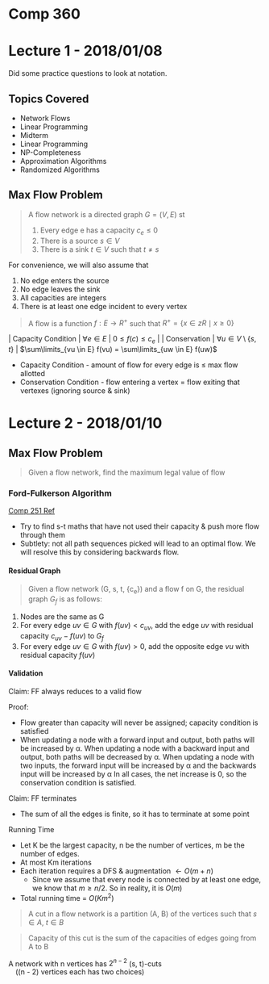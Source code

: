 # Comp 360

# Lecture 1 - 2018/01/08

Did some practice questions to look at notation.

## Topics Covered

* Network Flows
* Linear Programming
* Midterm
* Linear  Programming
* NP-Completeness
* Approximation Algorithms
* Randomized Algorithms

## Max Flow Problem

> A flow network is a directed graph $G = (V, E)$ st
> 1. Every edge e has a capacity $c_e \le 0$
> 1. There is a source $s \in V$
> 1. There is a sink $t \in V$ such that $t \ne s$

For convenience, we will also assume that

1. No edge enters the source
1. No edge leaves the sink
1. All capacities are integers
1. There is at least one edge incident to every vertex

> A flow is a function $f: E \rightarrow R^+$ such that
> $R^+ = \{ x \in zR \mid x \ge 0 \}$

| Capacity Condition | $\forall e \in E$ | $0 \le f(c) \le c_e$ |
| Conservation | $\forall u \in V \setminus \{s, t\}$ | $\sum\limits_{vu \in E} f(vu) = \sum\limits_{uw \in E} f(uw)$


* Capacity Condition - amount of flow for every edge is &le; max flow allotted
* Conservation Condition - flow entering a vertex = flow exiting that vertexes (ignoring source & sink)

# Lecture 2 - 2018/01/10

## Max Flow Problem

> Given a flow network, find the maximum legal value of flow

### Ford-Fulkerson Algorithm

[Comp 251 Ref](https://www.allanwang.ca/notes/mcgill/comp251/3.php?scroll_to=lecture-13)

* Try to find s-t maths that have not used their capacity & push more flow through them
* Subtlety: not all path sequences picked will lead to an optimal flow. We will resolve this by considering backwards flow.

#### Residual Graph

> Given a flow network (G, s, t, {c<sub>e</sub>}) and a flow f on G, the residual graph $G_f$ is as follows:

1. Nodes are the same as G
2. For every edge $uv \in G$ with $f(uv) < c_{uv}$, add the edge $uv$ with residual capacity $c_{uv} - f(uv)$ to $G_f$
3. For every edge $uv \in G$ with $f(uv) > 0$, add the opposite edge $vu$ with residual capacity $f(uv)$

#### Validation

Claim: FF always reduces to a valid flow

Proof:

* Flow greater than capacity will never be assigned; capacity condition is satisfied
* When updating a node with a forward input and output, both paths will be increased by &alpha;. When updating a node with a backward input and output, both paths will be decreased by &alpha;. When updating a node with two inputs, the forward input will be increased by &alpha; and the backwards input will be increased by &alpha; In all cases, the net increase is 0, so the conservation condition is satisfied.

Claim: FF terminates

* The sum of all the edges is finite, so it has to terminate at some point

Running Time

* Let K be the largest capacity, n be the number of vertices, m be the number of edges.
* At most Km iterations
* Each iteration requires a DFS & augmentation $\leftarrow O(m + n)$
    * Since we assume that every node is connected by at least one edge, we know that $m \ge n/2$. So in reality, it is $O(m)$
* Total running time = $O(Km^2)$

> A cut in a flow network is a partition (A, B) of the vertices such that $s \in A$, $t \in B$

> Capacity of this cut is the sum of the capacities of edges going from A to B

A network with n vertices has $2^{n-2}$ (s, t)-cuts
<br>&emsp;((n - 2) vertices each has two choices)